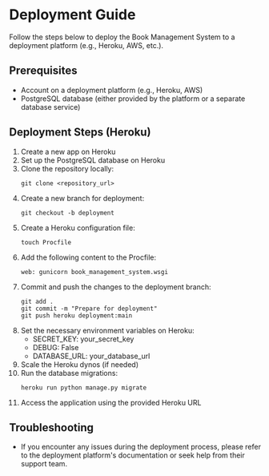 # Deployment Guide

Follow the steps below to deploy the Book Management System to a deployment platform (e.g., Heroku, AWS, etc.).

## Prerequisites
- Account on a deployment platform (e.g., Heroku, AWS)
- PostgreSQL database (either provided by the platform or a separate database service)

## Deployment Steps (Heroku)
1. Create a new app on Heroku
2. Set up the PostgreSQL database on Heroku
3. Clone the repository locally:
   ```
   git clone <repository_url>
   ```
4. Create a new branch for deployment:
   ```
   git checkout -b deployment
   ```
5. Create a Heroku configuration file:
   ```
   touch Procfile
   ```
6. Add the following content to the Procfile:
   ```
   web: gunicorn book_management_system.wsgi
   ```
7. Commit and push the changes to the deployment branch:
   ```
   git add .
   git commit -m "Prepare for deployment"
   git push heroku deployment:main
   ```
8. Set the necessary environment variables on Heroku:
   - SECRET_KEY: your_secret_key
   - DEBUG: False
   - DATABASE_URL: your_database_url
9. Scale the Heroku dynos (if needed)
10. Run the database migrations:
    ```
    heroku run python manage.py migrate
    ```
11. Access the application using the provided Heroku URL

## Troubleshooting
- If you encounter any issues during the deployment process, please refer to the deployment platform's documentation or seek help from their support team.